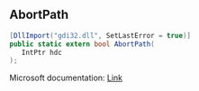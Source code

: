 ## AbortPath

```csharp
[DllImport("gdi32.dll", SetLastError = true)]
public static extern bool AbortPath(
   IntPtr hdc
);
```

Microsoft documentation: [Link](https://docs.microsoft.com/en-us/windows/win32/api/wingdi/nf-wingdi-abortpath)
